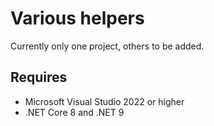 # Various helpers

Currently only one project, others to be added.

## Requires

- Microsoft Visual Studio 2022 or higher
- .NET Core 8 and .NET 9